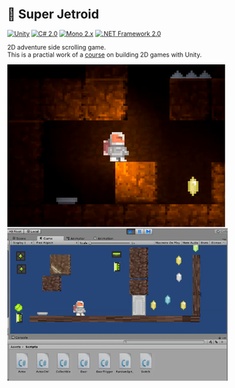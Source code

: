 # 👾 Super Jetroid

[![Unity](https://img.shields.io/badge/Unity-5.6.7-blue?logo=unity)](https://github.com/topics/unity)
[![C# 2.0](https://img.shields.io/badge/C%23-2.0-blue?logo=c-sharp)](https://github.com/topics/csharp)
[![Mono 2.x](https://img.shields.io/badge/Mono-2.X-blue?logo=csharp)](https://github.com/topics/mono)
[![.NET Framework 2.0](https://img.shields.io/badge/.NET%20Framework-2.0-blue?logo=dot-net)](https://github.com/topics/dotnet)

2D adventure side scrolling game. <br />
This is a practial work of a [course](https://www.linkedin.com/learning/unity-4-2d-essential-training) on building 2D games with Unity.

![Screenshot](./screenshot0.gif?raw=true)
![Screenshot](./screenshot1.gif?raw=true)

